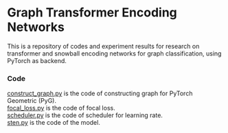 # Graph Transformer Encoding Networks
This is a repository of codes and experiment results for research on transformer and snowball encoding networks for graph classification, using PyTorch as backend.

 
### Code
[construct_graph.py](construct_graph.py) is the code of constructing graph for PyTorch Geometric (PyG).  
[focal_loss.py](focal_loss.py) is the code of focal loss.  
[scheduler.py](scheduler.py) is the code of scheduler for learning rate.  
[sten.py](sten.py) is the code of the model.  
